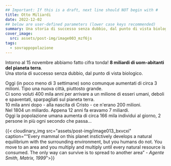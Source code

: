 ```yaml
---
## Important: If this is a draft, next line should NOT begin with #
title: Otto Miliardi
date: 2022-12-02
## below are user-defined parameters (lower case keys recommended)
summary: Una storia di successo senza dubbio, dal punto di vista biologico.
cover_image:
  src: assets/post-img/image003_mzf6js
tags:
  - sovrappopolazione
---
```

Intorno al 15 novembre abbiamo fatto cifra tonda! **8 miliardi di uom-abitanti del pianeta terra**.  
Una storia di successo senza dubbio, dal punto di vista biologico. 

Oggi (in poco meno di 3 settimane) sono comunque aumentati di circa 3 milioni. Tipo una nuova città, piuttosto grande.  
Ci sono voluti 400 mila anni per arrivare a un milione di esseri umani, deboli e spaventati, sparpagliati sul pianeta terra.  
10 mila anni dopo - alla nascita di Cristo - ce n'erano 200 milioni.  
Nel 1804 un miliardo. Appena 12 anni fa eravamo 7 miliardi.  
Oggi la popolazione umana aumenta di circa 166 mila individui al giorno, 2 persone in più ogni secondo che passa... 

{{< cloudinary_img src="assets/post-img/image013_bxvcxi" caption="“Every mammal on this planet instictively develops a natural equilibrium with the surrounding environment, but you humans do not. You move to an area and you multiply and multiply until every natural resource is consumed. The only way can survive is to spread to another area” - *Agente Smith, Matrix, 1999*">}}


<!--
  created 2022-12-02 12:51:26.865947 +0100 CET m=+0.109200959
-->